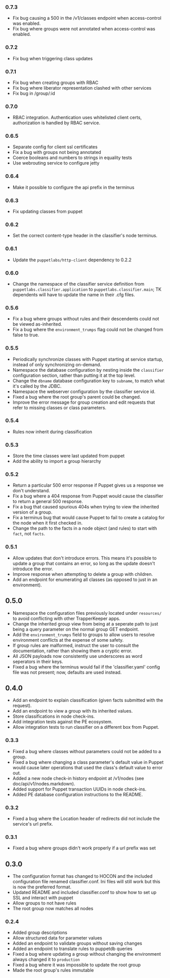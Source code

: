 ### 0.7.3
 * Fix bug causing a 500 in the /v1/classes endpoint when access-control was enabled.
 * Fix bug where groups were not annotated when access-control was enabled.

### 0.7.2
 * Fix bug when triggering class updates

### 0.7.1
 * Fix bug when creating groups with RBAC
 * Fix bug where liberator representation clashed with other services
 * Fix bug in /group/:id

### 0.7.0
 * RBAC integration. Authentication uses whitelisted client certs, authorization is handled by RBAC service.

### 0.6.5
 * Separate config for client ssl certificates
 * Fix a bug with groups not being annotated
 * Coerce booleans and numbers to strings in equality tests
 * Use webrouting service to configure jetty

### 0.6.4
 * Make it possible to configure the api prefix in the terminus

### 0.6.3
 * Fix updating classes from puppet

### 0.6.2
 * Set the correct content-type header in the classifier's node terminus.

### 0.6.1
 * Update the `puppetlabs/http-client` dependency to 0.2.2

### 0.6.0
 * Change the namespace of the classifier service definition from `puppetlabs.classifier.application` to `puppetlabs.classifier.main`; TK dependents will have to update the name in their .cfg files.

### 0.5.6
 * Fix a bug where groups without rules and their descendents could not be viewed as-inherited.
 * Fix a bug where the `environment_trumps` flag could not be changed from false to true.

### 0.5.5
 * Periodically synchronize classes with Puppet starting at service startup, instead of only synchronizing on-demand.
 * Namespace the database configuration by nesting inside the `classifier` configuration section, rather than putting it at the top level.
 * Change the `dbname` database configuration key to `subname`, to match what it's called by the JDBC.
 * Namespace the webserver configuration by the classifier service id.
 * Fixed a bug where the root group's parent could be changed.
 * Improve the error message for group creation and edit requests that refer to missing classes or class parameters.

### 0.5.4
 * Rules now inherit during classification

### 0.5.3
 * Store the time classes were last updated from puppet
 * Add the ability to import a group hierarchy

### 0.5.2
 * Return a particular 500 error response if Puppet gives us a response we don't understand.
 * Fix a bug where a 404 response from Puppet would cause the classifier to return a general 500 response.
 * Fix a bug that caused spurious 404s when trying to view the inherited version of a group.
 * Fix a terminus bug that would cause Puppet to fail to create a catalog for the node when it first checked in.
 * Change the path to the facts in a node object (and rules) to start with `fact`, not `facts`.

### 0.5.1
 * Allow updates that don't introduce errors. This means it's possible
   to update a group that contains an error, so long as the update
   doesn't introduce the error.
 * Improve response when attempting to delete a group with children.
 * Add an endpoint for enumerating all classes (as opposed to just in an
   environment).

## 0.5.0
 * Namespace the configuration files previously located under `resources/` to avoid conflicting with other TrapperKeeper apps.
 * Change the inherited group view from being at a seperate path to just being a query parameter on the normal group GET endpoint.
 * Add the `environment_trumps` field to groups to allow users to resolve environment conflicts at the expense of some safety.
 * If group rules are malformed, instruct the user to consult the documentation, rather than showing them a cryptic error.
 * All JSON payloads now consistently use underscores as word seperators in their keys.
 * Fixed a bug where the terminus would fail if the 'classifier.yaml' config file was not present; now, defaults are used instead.

## 0.4.0
 * Add an endpoint to explain classification (given facts submitted with the request).
 * Add an endpoint to view a group with its inherited values.
 * Store classifications in node check-ins.
 * Add integration tests against the PE ecosystem.
 * Allow integration tests to run classifier on a different box from Puppet.

### 0.3.3
 * Fixed a bug where classes without parameters could not be added to a group.
 * Fixed a bug where changing a class parameter's default value in Puppet would cause later operations that used the class's default value to error out.
 * Added a new node check-in history endpoint at /v1/nodes (see doc/api/v1/nodes.markdown).
 * Added support for Puppet transaction UUIDs in node check-ins.
 * Added PE database configuration instructions to the README.

### 0.3.2
 * Fixed a bug where the Location header of redirects did not include the service's url prefix.

### 0.3.1
 * Fixed a bug where groups didn't work properly if a url prefix was set

## 0.3.0
 * The configuration format has changed to HOCON and the included
   configuration file renamed classifier.conf. Ini files will still work
   but this is now the preferred format.
 * Updated README and included classifier.conf to show how to set up SSL
   and interact with puppet
 * Allow groups to not have rules
 * The root group now matches all nodes

### 0.2.4
 * Added group descriptions
 * Allow structured data for parameter values
 * Added an endpoint to validate groups without saving changes
 * Added an endpoint to translate rules to puppetdb queries
 * Fixed a bug where updating a group without changing the environment
   always changed it to `production`
 * Fixed a bug where it was impossible to update the root group
 * Made the root group's rules immutable

